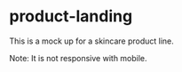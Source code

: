 # product-landing
This is a mock up for a skincare product line.

Note: It is not responsive with mobile.